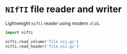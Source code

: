 # `NIfTI` file reader and writer

Lightweight `nifti` reader using modern `zlib`.

```Python
import nifti

nifti.read_volume('file.nii.gz')
nifti.read_header('file.nii.gz')
```
